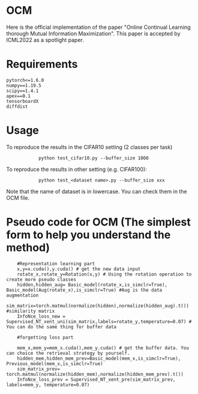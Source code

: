 # OCM
Here is the official implementation of the paper "Online Continual Learning thorough Mutual Information Maximization". This paper is accepted by ICML2022 as
a spotlight paper.
# Requirements
    pytorch<=1.6.0
    numpy==1.19.5
    scipy==1.4.1
    apex==0.1
    tensorboardX
    diffdist
# Usage
  To reproduce the results in the CIFAR10 setting (2 classes per task)
  
                python test_cifar10.py --buffer_size 1000
                
  To reproduce the results in other setting (e.g. CIFAR100):
  
                python test_<dataset name>.py --buffer_size xxx
                
  Note that the name of dataset is in lowercase. You can check them in the OCM file.
  
# Pseudo code for OCM (The simplest form to help you understand the method)
        #Representation learning part
        x,y=x.cuda(),y.cuda() # get the new data input
        rotate_x,rotate_y=Rotation(x,y) # Using the rotation operation to create more pseudo classes
        hidden,hidden_aug= Basic_model(rotate_x,is_simclr=True), Basic_model(Aug(rotate_x),is_simclr=True) #Aug is the data augmentation
        sim_matrix=torch.matmul(normalize(hidden),normalize(hidden_aug).t()) #similarity matrix
        InfoNce_loss_new = Supervised_NT_xent_uni(sim_matrix,labels=rotate_y,temperature=0.07) # You can do the same thing for buffer data
        
        #forgetting loss part 
        
        mem_x,mem_y=mem_x.cuda(),mem_y.cuda() # get the buffer data. You can choice the retrieval strategy by yourself.
        hidden_mem,hidden_mem_prev=Basic_model(mem_x,is_simclr=True), Previous_model(mem_x,is_simclr=True) 
        sim_matrix_prev= torch.matmul(normalize(hidden_mem),normalize(hidden_mem_prev).t())
        InfoNce_loss_prev = Supervised_NT_xent_pre(sim_matrix_prev, labels=mem_y, temperature=0.07)
        
        
        
                                                                     

  
    
